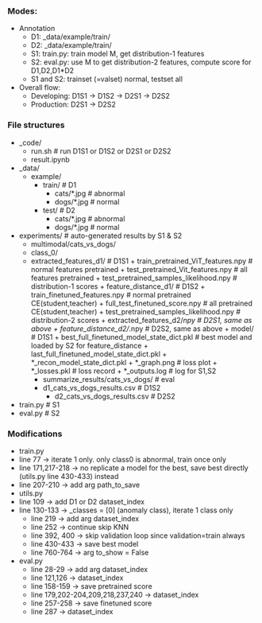 ### Modes:
+ Annotation
	+ D1: _data/example/train/
	+ D2: _data/example/train/
	+ S1: train.py: train model M, get distribution-1 features
	+ S2: eval.py: use M to get distribution-2 features, compute score for D1,D2,D1*D2
	+ S1 and S2: trainset (=valset) normal, testset all
+ Overall flow:
	+ Developing: D1S1 -> D1S2 -> D2S1 -> D2S2
	+ Production: D2S1 -> D2S2

### File structures
+ _code/
	+ run.sh # run D1S1 or D1S2 or D2S1 or D2S2
	+ result.ipynb
+ _data/
	+ example/
		+ train/ # D1
			+ cats/*.jpg # abnormal
			+ dogs/*.jpg # normal
		+ test/ # D2
			+ cats/*.jpg # abnormal
			+ dogs/*.jpg # normal
+ experiments/ # auto-generated results by S1 & S2
	+ multimodal/cats_vs_dogs/
	+ class_0/
	+ extracted_features_d1/ # D1S1
				+ train_pretrained_ViT_features.npy      # normal features pretrained
				+ test_pretrained_Vit_features.npy       # all features pretrained
				+ test_pretrained_samples_likelihood.npy # distribution-1 scores
			+ feature_distance_d1/  # D1S2
				+ train_finetuned_features.npy           # normal pretrained CE(student,teacher)
				+ full_test_finetuned_score.npy          # all pretrained CE(student,teacher)
				+ test_pretrained_samples_likelihood.npy # distribution-2 scores
			+ extracted_features_d2/*npy # D2S1, same as above
			+ feature_distance_d2/*.npy  # D2S2, same as above
			+ model/ # D1S1
				+ best_full_finetuned_model_state_dict.pkl # best model and loaded by S2 for feature_distance
				+ last_full_finetuned_model_state_dict.pkl
				+ *_recon_model_state_dict.pkl
				+ *_graph.png  # loss plot
				+ *_losses.pkl # loss record
			+ *_outputs.log # log for S1,S2
		+ summarize_results/cats_vs_dogs/ # eval
		+ d1_cats_vs_dogs_results.csv # D1S2
			+ d2_cats_vs_dogs_results.csv # D2S2
+ train.py # S1
+ eval.py  # S2

### Modifications
+ train.py
+ line 77 -> iterate 1 only. only class0 is abnormal, train once only
+ line 171,217-218 -> no replicate a model for the best, save best directly (utils.py line 430-433) instead
+ line 207-210 -> add arg path_to_save
+ utils.py
+ line 109 -> add D1 or D2 dataset_index
+ line 130-133 -> _classes = [0] (anomaly class), iterate 1 class only
	+ line 219 -> add arg dataset_index
	+ line 252 -> continue skip KNN
	+ line 392, 400 -> skip validation loop since validation=train always
	+ line 430-433 -> save best model
	+ line 760-764 -> arg to_show = False
+ eval.py
	+ line 28-29 -> add arg dataset_index
	+ line 121,126 -> dataset_index
	+ line 158-159 -> save pretrained score
	+ line 179,202-204,209,218,237,240 -> dataset_index
	+ line 257-258 -> save finetuned score
	+ line 287 -> dataset_index
